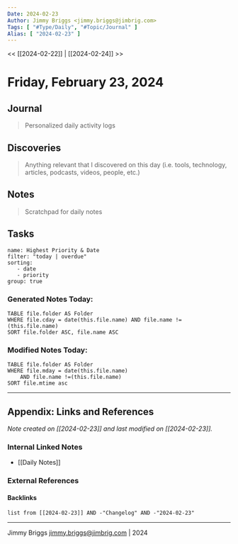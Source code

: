 ```yaml
---
Date: 2024-02-23
Author: Jimmy Briggs <jimmy.briggs@jimbrig.com>
Tags: [ "#Type/Daily", "#Topic/Journal" ]
Alias: [ "2024-02-23" ]
---
```


<< [[2024-02-22]] | [[2024-02-24]] >>

# Friday, February 23, 2024

## Journal

> Personalized daily activity logs

## Discoveries

> Anything relevant that I discovered on this day (i.e. tools, technology, articles, podcasts, videos, people, etc.)

## Notes

> Scratchpad for daily notes

## Tasks

```todoist
name: Highest Priority & Date
filter: "today | overdue"
sorting: 
   - date
   - priority
group: true
```


### Generated Notes Today:

```dataview
TABLE file.folder AS Folder 
WHERE file.cday = date(this.file.name) AND file.name !=(this.file.name) 
SORT file.folder ASC, file.name ASC
```

### Modified Notes Today:

```dataview
TABLE file.folder AS Folder
WHERE file.mday = date(this.file.name) 
	AND file.name !=(this.file.name)
SORT file.mtime asc
```

***

## Appendix: Links and References

*Note created on [[2024-02-23]] and last modified on [[2024-02-23]].*

### Internal Linked Notes

- [[Daily Notes]]

### External References

#### Backlinks

```dataview
list from [[2024-02-23]] AND -"Changelog" AND -"2024-02-23"
```


***

Jimmy Briggs <jimmy.briggs@jimbrig.com> | 2024